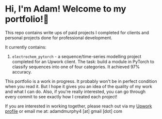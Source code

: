 # Hi, I'm Adam! Welcome to my portfolio!👋

This repo contains write ups of paid projects I completed for clients and personal projects done for professional development.

It currently contains:
1. `electrochem_pytorch` - a sequence/time-series modelling project completed for an Upwork client. The task: build a module in PyTorch to classify sequences into one of four categories. It achieved 97% accuracy. 

This portfolio is a work in progress. It probably won't be in perfect condition when you read it. But I hope it gives you an idea of the quality of my work and what I can do. Also, if you're really interested, you can go through every commit to see exactly how I created each project!

If you are interested in working together, please reach out via my [Upwork profile](https://www.upwork.com/freelancers/~01153ca9fd0099730e) or email me at: adamdmurphy4 [at] gmail [dot] com

